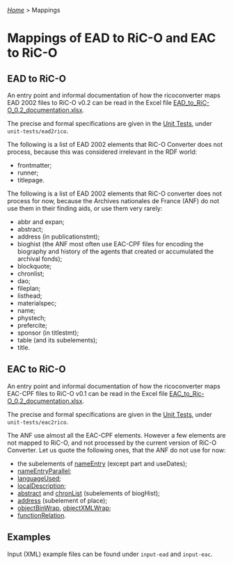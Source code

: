 [_Home_](index.md) > Mappings

# Mappings of EAD to RiC-O and EAC to RiC-O


## EAD to RiC-O

An entry point and informal documentation of how the ricoconverter maps EAD 2002 files to RiC-O v0.2 can be read in the Excel file [EAD_to_RiC-O_0.2_documentation.xlsx](../EAD_to_RiC-O_0.2_documentation.xlsx).

The precise and formal specifications are given in the [Unit Tests](UnitTests.md), under `unit-tests/ead2rico`.

The following is a list of EAD 2002 elements that RiC-O Converter does not process, because this was considered irrelevant in the RDF world:

- frontmatter;
- runner;
- titlepage.

The following is a list of EAD 2002 elements that RiC-O converter does not process for now, because the Archives nationales de France (ANF) do not use them in their finding aids, or use them very rarely:

- abbr and expan;
- abstract;
- address (in publicationstmt);
- bioghist (the ANF most often use EAC-CPF files for encoding the biography and history of the agents that created or accumulated the archival fonds);
- blockquote;
- chronlist;
- dao;
- fileplan;
- listhead;
- materialspec;
- name;
- phystech;
- prefercite;
- sponsor (in titlestmt);
- table (and its subelements);
- title.

## EAC to RiC-O

An entry point and informal documentation of how the ricoconverter maps EAC-CPF files to RiC-O v0.1 can be read in the Excel file [EAC_to_Ric-O_0.2_documentation.xlsx](../EAC_to_Ric-O_0.2_documentation.xlsx).

The precise and formal specifications are given in the [Unit Tests](UnitTests.md), under `unit-tests/eac2rico`.

The ANF use almost all the EAC-CPF elements. However a few elements are not mapped to RiC-O, and not processed by the current version of RiC-O Converter. Let us quote the following ones, that the ANF do not use for now:

- the subelements of [nameEntry](https://eac.staatsbibliothek-berlin.de/schema/taglibrary/cpfTagLibrary2019_EN.html#elem-nameEntry) (except part and useDates);
- [nameEntryParallel](https://eac.staatsbibliothek-berlin.de/schema/taglibrary/cpfTagLibrary2019_EN.html#elem-nameEntryParallel);
- [languageUsed](https://eac.staatsbibliothek-berlin.de/schema/taglibrary/cpfTagLibrary2019_EN.html#elem-languageUsed);
- [localDescription](https://eac.staatsbibliothek-berlin.de/schema/taglibrary/cpfTagLibrary2019_EN.html#elem-localDescription);
- [abstract](https://eac.staatsbibliothek-berlin.de/schema/taglibrary/cpfTagLibrary2019_EN.html#elem-abstract) and [chronList](https://eac.staatsbibliothek-berlin.de/schema/taglibrary/cpfTagLibrary2019_EN.html#elem-chronList) (subelements of biogHist);
- [address](https://eac.staatsbibliothek-berlin.de/schema/taglibrary/cpfTagLibrary2019_EN.html#elem-address) (subelement of place);
- [objectBinWrap](https://eac.staatsbibliothek-berlin.de/schema/taglibrary/cpfTagLibrary2019_EN.html#elem-objectBinWrap),  [objectXMLWrap](https://eac.staatsbibliothek-berlin.de/schema/taglibrary/cpfTagLibrary2019_EN.html#elem-objectXMLWrap);
- [functionRelation](https://eac.staatsbibliothek-berlin.de/schema/taglibrary/cpfTagLibrary2019_EN.html#elem-functionRelation).

## Examples

Input (XML) example files can be found under `input-ead` and `input-eac`.

